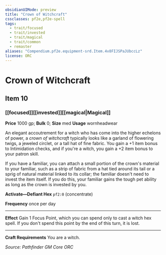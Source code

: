 ```yaml
---
obsidianUIMode: preview
title: "Crown of Witchcraft"
cssclasses: pf2e,pf2e-spell
tags:
  - trait/focused
  - trait/invested
  - trait/magical
  - trait/common
  - remaster
aliases: "Compendium.pf2e.equipment-srd.Item.4v8FIJSPaJUbccLz"
license: ORC
---
```

# Crown of Witchcraft
## Item 10
### [[focused]][[invested]][[magical|Magical]]


**Price** 1000 gp; 
**Bulk** 0; **Size** med
**Usage** wornheadwear

An elegant accoutrement for a witch who has come into the higher echelons of power, a _crown of witchcraft_ typically looks like a garland of flowering twigs, a jeweled circlet, or a tall hat of fine fabric. You gain a +1 item bonus to Intimidation checks, and if you're a witch, you gain a +2 item bonus to your patron skill.

If you have a familiar, you can attach a small portion of the crown's material to your familiar, such as a strip of fabric from a hat tied around its tail or a sprig of natural material linked to its collar; the familiar doesn't need to invest the item itself. If you do this, your familiar gains the tough pet ability as long as the crown is invested by you.

**Activate—Defiant Hex** `pf2:0` (concentrate)

**Frequency** once per day

* * *

**Effect** Gain 1 Focus Point, which you can spend only to cast a witch hex spell. If you don't spend this point by the end of this turn, it is lost.

* * *

**Craft Requirements** You are a witch.

*Source: Pathfinder GM Core*
*ORC*